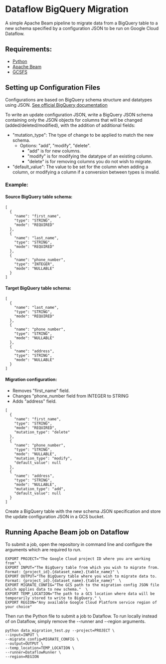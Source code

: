 # Dataflow BigQuery Migration
A simple Apache Beam pipeline to migrate data from a BigQuery table to a new schema specified by a configuration JSON to be run on Google Cloud Dataflow.

## Requirements:
- [Python](https://www.python.org/downloads/)
- [Apache Beam](https://cloud.google.com/dataflow/docs/guides/installing-beam-sdk#python_1)
- [GCSFS](https://gcsfs.readthedocs.io/en/latest/)

## Setting up Configuration Files
Configurations are based on BigQuery schema structure and datatypes using JSON. [See official BigQuery documentation](https://cloud.google.com/bigquery/docs/schemas#specifying_a_json_schema_file)

To write an update configuration JSON, write a BigQuery JSON schema containing only the JSON objects for columns that will be changed (added/deleted/modified), with the addition of additional fields: 
- "mutation_type": The type of change to be applied to match the new schema.
  - Options: "add", "modify", "delete".
    - "add" is for new columns.
    - "modify" is for modifying the datatype of an existing column.
    - "delete" is for removing columns you do not wish to migrate.
- "default_value": The value to be set for the column when adding a column, or modifying a column if a conversion between types is invalid.

### Example:
#### Source BigQuery table schema:
```
[
  {
    "name": "first_name",
    "type": "STRING",
    "mode": "REQUIRED"
  },
  {
    "name": "last_name",
    "type": "STRING",
    "mode": "REQUIRED"
  },
  {
    "name": "phone_number",
    "type": "INTEGER",
    "mode": "NULLABLE"
  }
]
```

#### Target BigQuery table schema:
```
[
  {
    "name": "last_name",
    "type": "STRING",
    "mode": "REQUIRED"
  },
  {
    "name": "phone_number",
    "type": "STRING",
    "mode": "NULLABLE"
  },
  {
    "name": "address",
    "type": "STRING",
    "mode": "NULLABLE"
  }
]
```

#### Migration configuration:
- Removes "first_name" field.
- Changes "phone_number field from INTEGER to STRING
- Adds "address" field.
```
[
  {
    "name": "first_name",
    "type": "STRING",
    "mode": "REQUIRED",
    "mutation_type": "delete"
  },
  {
    "name": "phone_number",
    "type": "STRING",
    "mode": "NULLABLE",
    "mutation_type": "modify",
    "default_value": null
  },
  {
    "name": "address",
    "type": "STRING",
    "mode": "NULLABLE",
    "mutation_type": "add",
    "default_value": null
  }
]
```
Create a BigQuery table with the new schema JSON specification and store the update configuration JSON in a GCS bucket.

## Running Apache Beam job on Dataflow
To submit a job, open the repository in command line and configure the arguments which are required to run.

```
EXPORT PROJECT="The Google Cloud project ID where you are working from" \
EXPORT INPUT="The BigQuery table from which you wish to migrate from. Format: {project_id}.{dataset_name}.{table_name}" \
EXPORT OUTPUT="The BigQuery table where you wish to migrate data to. Format: {project_id}.{dataset_name}.{table_name}"  \
EXPORT MIGRATE_CONFIG="The GCS path to the migration config JSON file which applies data to new schema."  \
EXPORT TEMP_LOCATION="The path to a GCS location where data will be temporarily stored to write to BigQuery." \
EXPORT REGION="Any available Google Cloud Platform service region of your choice"
```

Then run the Python file to submit a job to Dataflow. To run locally instead of on Dataflow, simply remove the --runner and --region arguments.
```
python data_migration_test.py --project=PROJECT \
--input=INPUT \
--migrate_config=MIGRATE_CONFIG \
--output=OUTPUT \
--temp_location=TEMP_LOCATION \
--runner=DataflowRunner \
--region=REGION
```
